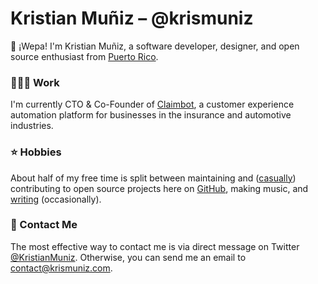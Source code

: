 # Kristian Muñiz – @krismuniz

:wave: ¡Wepa! I'm Kristian Muñiz, a software developer, designer, and open source enthusiast from [Puerto Rico](https://wikipedia.org/wiki/Puerto_Rico "Link to Puerto Rico's Wikipedia Page").

### 👨🏻‍💻 Work 

I'm currently CTO & Co-Founder of [Claimbot](https://claimbotcx.com), a customer experience automation platform for businesses in the insurance and automotive industries.

### :star: Hobbies

About half of my free time is split between maintaining and ([casually](https://krismuniz.com/posts/casual-open-source)) contributing to open source projects here on [GitHub](https://github.com/krismuniz), making music, and [writing](https://krismuniz.com/posts) (occasionally).

### :speech_balloon: Contact Me

The most effective way to contact me is via direct message on Twitter [@KristianMuniz](https://twitter.com/messages/compose?recipient_id=2361801218). Otherwise, you can send me an email to [contact@krismuniz.com](mailto:contact@krismuniz.com).

